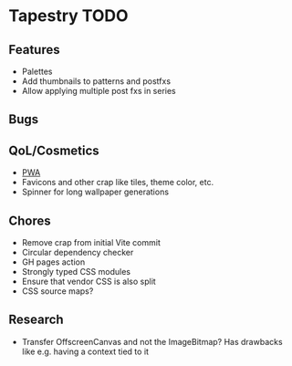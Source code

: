# Tapestry TODO

## Features

- Palettes
- Add thumbnails to patterns and postfxs
- Allow applying multiple post fxs in series

## Bugs

## QoL/Cosmetics

- [PWA](https://vite-pwa-org.netlify.app/)
- Favicons and other crap like tiles, theme color, etc.
- Spinner for long wallpaper generations

## Chores

- Remove crap from initial Vite commit
- Circular dependency checker
- GH pages action
- Strongly typed CSS modules
- Ensure that vendor CSS is also split
- CSS source maps?

## Research

- Transfer OffscreenCanvas and not the ImageBitmap? Has drawbacks like e.g. having a context tied to it
